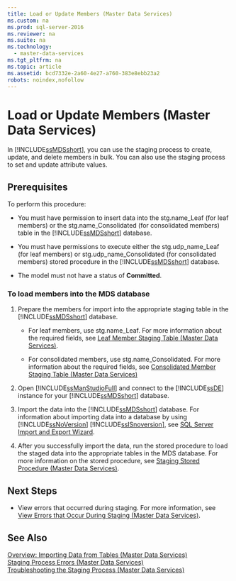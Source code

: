 ```yaml
---
title: Load or Update Members (Master Data Services)
ms.custom: na
ms.prod: sql-server-2016
ms.reviewer: na
ms.suite: na
ms.technology: 
  - master-data-services
ms.tgt_pltfrm: na
ms.topic: article
ms.assetid: bcd7332e-2a60-4e27-a760-383e8ebb23a2
robots: noindex,nofollow
---
```

# Load or Update Members (Master Data Services)
  In [!INCLUDE[ssMDSshort](../../Token/Other/ssMDSshort_md.md)], you can use the staging process to create, update, and delete members in bulk. You can also use the staging process to set and update attribute values.  
  
## Prerequisites  
 To perform this procedure:  
  
-   You must have permission to insert data into the stg.name\_Leaf \(for leaf members\) or the stg.name\_Consolidated \(for consolidated members\) table in the [!INCLUDE[ssMDSshort](../../Token/Other/ssMDSshort_md.md)] database.  
  
-   You must have permissions to execute either the stg.udp\_name\_Leaf \(for leaf members\) or stg.udp\_name\_Consolidated \(for consolidated members\) stored procedure in the [!INCLUDE[ssMDSshort](../../Token/Other/ssMDSshort_md.md)] database.  
  
-   The model must not have a status of **Committed**.  
  
### To load members into the MDS database  
  
1.  Prepare the members for import into the appropriate staging table in the [!INCLUDE[ssMDSshort](../../Token/Other/ssMDSshort_md.md)] database.  
  
    -   For leaf members, use stg.name\_Leaf. For more information about the required fields, see [Leaf Member Staging Table &#40;Master Data Services&#41;](../../Topics/TopicNameNotContainA/Leaf-Member-Staging-Table--Master-Data-Services-.md).  
  
    -   For consolidated members, use stg.name\_Consolidated. For more information about the required fields, see [Consolidated Member Staging Table &#40;Master Data Services&#41;](../../Topics/TopicNameNotContainA/Consolidated-Member-Staging-Table--Master-Data-Services-.md)  
  
2.  Open [!INCLUDE[ssManStudioFull](../../Token/Other/ssManStudioFull_md.md)] and connect to the [!INCLUDE[ssDE](../../Token/Other/ssDE_md.md)] instance for your [!INCLUDE[ssMDSshort](../../Token/Other/ssMDSshort_md.md)] database.  
  
3.  Import the data into the [!INCLUDE[ssMDSshort](../../Token/Other/ssMDSshort_md.md)] database. For information about importing data into a database by using [!INCLUDE[ssNoVersion](../../Token/Other/ssNoVersion_md.md)] [!INCLUDE[ssISnoversion](../../Token/Other/ssISnoversion_md.md)], see [SQL Server Import and Export Wizard](../../Topics/TopicNameNotContainA/SQL-Server-Import-and-Export-Wizard.md).  
  
4.  After you successfully import the data, run the stored procedure to load the staged data into the appropriate tables in the MDS database. For more information on the stored procedure, see [Staging Stored Procedure &#40;Master Data Services&#41;](../../Topics/TopicNameNotContainA/Staging-Stored-Procedure--Master-Data-Services-.md).  
  
## Next Steps  
  
-   View errors that occurred during staging. For more information, see [View Errors that Occur During Staging &#40;Master Data Services&#41;](../../Topics/TopicNameNotContainA/View-Errors-that-Occur-During-Staging--Master-Data-Services-.md).  
  
## See Also  
 [Overview: Importing Data from Tables &#40;Master Data Services&#41;](../Topic/Overview:%20Importing%20Data%20from%20Tables%20\(Master%20Data%20Services\).md)   
 [Staging Process Errors &#40;Master Data Services&#41;](../../Topics/TopicNameNotContainA/Staging-Process-Errors--Master-Data-Services-.md)   
 [Troubleshooting the Staging Process \(Master Data Services\)](http://social.technet.microsoft.com/wiki/contents/articles/troubleshooting-the-staging-process-master-data-services.aspx)  
  
  
